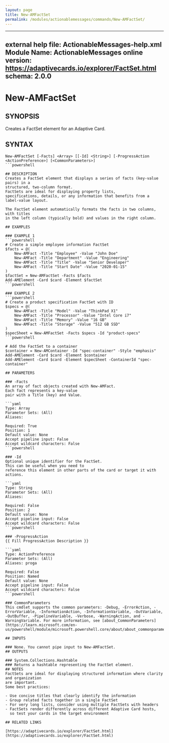 ```yaml
---
layout: page
title: New-AMFactSet
permalink: /modules/actionablemessages/commands/New-AMFactSet/
---
```


---
external help file: ActionableMessages-help.xml
Module Name: ActionableMessages
online version: https://adaptivecards.io/explorer/FactSet.html
schema: 2.0.0
---

# New-AMFactSet

## SYNOPSIS
Creates a FactSet element for an Adaptive Card.

## SYNTAX

```
New-AMFactSet [-Facts] <Array> [[-Id] <String>] [-ProgressAction <ActionPreference>] [<CommonParameters>]
```powershell

## DESCRIPTION
Creates a FactSet element that displays a series of facts (key-value pairs) in a
structured, two-column format.
FactSets are ideal for displaying property lists,
specifications, details, or any information that benefits from a label-value layout.

The FactSet element automatically formats the facts in two columns, with titles
in the left column (typically bold) and values in the right column.

## EXAMPLES

### EXAMPLE 1
```powershell
# Create a simple employee information FactSet
$facts = @(
    New-AMFact -Title "Employee" -Value "John Doe"
    New-AMFact -Title "Department" -Value "Engineering"
    New-AMFact -Title "Title" -Value "Senior Developer"
    New-AMFact -Title "Start Date" -Value "2020-01-15"
)
$factSet = New-AMFactSet -Facts $facts
Add-AMElement -Card $card -Element $factSet
```powershell

### EXAMPLE 2
```powershell
# Create a product specification FactSet with ID
$specs = @(
    New-AMFact -Title "Model" -Value "ThinkPad X1"
    New-AMFact -Title "Processor" -Value "Intel Core i7"
    New-AMFact -Title "Memory" -Value "16 GB"
    New-AMFact -Title "Storage" -Value "512 GB SSD"
)
$specSheet = New-AMFactSet -Facts $specs -Id "product-specs"
```powershell

# Add the FactSet to a container
$container = New-AMContainer -Id "spec-container" -Style "emphasis"
Add-AMElement -Card $card -Element $container
Add-AMElement -Card $card -Element $specSheet -ContainerId "spec-container"

## PARAMETERS

### -Facts
An array of fact objects created with New-AMFact.
Each fact represents a key-value
pair with a Title (key) and Value.

```yaml
Type: Array
Parameter Sets: (All)
Aliases:

Required: True
Position: 1
Default value: None
Accept pipeline input: False
Accept wildcard characters: False
```powershell

### -Id
Optional unique identifier for the FactSet.
This can be useful when you need to
reference this element in other parts of the card or target it with actions.

```yaml
Type: String
Parameter Sets: (All)
Aliases:

Required: False
Position: 2
Default value: None
Accept pipeline input: False
Accept wildcard characters: False
```powershell

### -ProgressAction
{{ Fill ProgressAction Description }}

```yaml
Type: ActionPreference
Parameter Sets: (All)
Aliases: proga

Required: False
Position: Named
Default value: None
Accept pipeline input: False
Accept wildcard characters: False
```powershell

### CommonParameters
This cmdlet supports the common parameters: -Debug, -ErrorAction, -ErrorVariable, -InformationAction, -InformationVariable, -OutVariable, -OutBuffer, -PipelineVariable, -Verbose, -WarningAction, and -WarningVariable. For more information, see [about_CommonParameters](https://learn.microsoft.com/en-us/powershell/module/microsoft.powershell.core/about/about_commonparameters).

## INPUTS

### None. You cannot pipe input to New-AMFactSet.
## OUTPUTS

### System.Collections.Hashtable
### Returns a hashtable representing the FactSet element.
## NOTES
FactSets are ideal for displaying structured information where clarity and organization
are important.
Some best practices:

- Use concise titles that clearly identify the information
- Group related facts together in a single FactSet
- For very long lists, consider using multiple FactSets with headers
- FactSets render differently across different Adaptive Card hosts,
  so test your cards in the target environment

## RELATED LINKS

[https://adaptivecards.io/explorer/FactSet.html](https://adaptivecards.io/explorer/FactSet.html)



